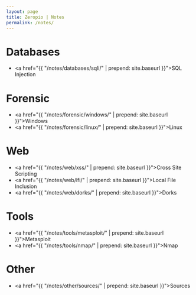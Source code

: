 ```yaml
---
layout: page
title: Zeropio | Notes
permalink: /notes/
---
```


# [](#header-4)Databases

- <a href="{{ "/notes/databases/sqli/" | prepend: site.baseurl }}">SQL Injection</a>

# [](#header-4)Forensic

- <a href="{{ "/notes/forensic/windows/" | prepend: site.baseurl }}">Windows</a>
- <a href="{{ "/notes/forensic/linux/" | prepend: site.baseurl }}">Linux</a>

# [](#header-4)Web

- <a href="{{ "/notes/web/xss/" | prepend: site.baseurl }}">Cross Site Scripting</a>
- <a href="{{ "/notes/web/lfi/" | prepend: site.baseurl }}">Local File Inclusion</a>
- <a href="{{ "/notes/web/dorks/" | prepend: site.baseurl }}">Dorks</a>

# [](#header-4)Tools

- <a href="{{ "/notes/tools/metasploit/" | prepend: site.baseurl }}">Metasploit</a>
- <a href="{{ "/notes/tools/nmap/" | prepend: site.baseurl }}">Nmap</a>

# [](#header-4)Other

- <a href="{{ "/notes/other/sources/" | prepend: site.baseurl }}">Sources</a>


